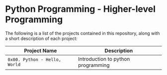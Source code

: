 # Python Programming - Higher-level Programming
The following is a list of the projects contained in this repository, along with a short description of each project:

| Project Name | Description |
| ------------ | ----------- |
| `0x00. Python - Hello, World` | Introduction to python programming |
